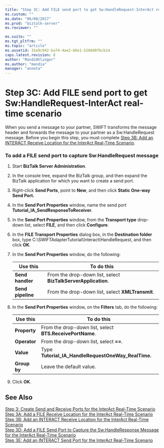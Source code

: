 ```yaml
---
title: "Step 3C: Add FILE send port to get Sw:HandleRequest-InterAct real-time scenario | Microsoft Docs"
ms.custom: ""
ms.date: "06/08/2017"
ms.prod: "biztalk-server"
ms.reviewer: ""

ms.suite: ""
ms.tgt_pltfrm: ""
ms.topic: "article"
ms.assetid: 31e9c942-ba74-4ae2-b6e1-5266d0fbcb14
caps.latest.revision: 8
author: "MandiOhlinger"
ms.author: "mandia"
manager: "anneta"
---
```

# Step 3C: Add FILE send port to get Sw:HandleRequest-InterAct real-time scenario
When you send a message to your partner, SWIFT transforms the message header and forwards the message to your partner as a Sw:HandleRequest message. Before you begin this step, you must complete [Step 3B: Add an INTERACT Receive Location for the InterAct Real-Time Scenario](../../adapters-and-accelerators/fileact-interact/step-3b-add-an-interact-receive-location-for-the-interact-real-time-scenario.md).  
  
### To add a FILE send port to capture Sw:HandleRequest message  
  
1.  Start **BizTalk Server Administration**.  
  
2.  In the console tree, expand the BizTalk group, and then expand the BizTalk application for which you want to create a send port.  
  
3.  Right-click **Send Ports**, point to **New**, and then click **Static One-way Send Port.**  
  
4.  In the **Send Port Properties** window, name the send port **Tutorial_IA_SendResponseToReceiver**.  
  
5.  In the **Send Port Properties** window, from the **Transport type** drop-down list, select **FILE**, and then click **Configure**.  
  
6.  In the **FILE Transport Properties** dialog box, in the **Destination folder** box, type C:\SWIFTAdapterTutorial\Interact\HandleRequest, and then click **OK**.  
  
7.  In the **Send Port Properties** window, do the following:  
  
    |**Use this**|**To do this**|  
    |------------------|--------------------|  
    |**Send handler**|From the drop-down list, select **BizTalkServerApplication**.|  
    |**Send pipeline**|From the drop-down list, select **XMLTransmit**.|  
  
8.  In the **Send Port Properties** window, on the **Filters** tab, do the following:  
  
    |**Use this**|**To do this**|  
    |------------------|--------------------|  
    |**Property**|From the drop-down list, select **BTS.ReceivePortName**.|  
    |**Operator**|From the drop-down list, select **==**.|  
    |**Value**|Type **Tutorial_IA_HandleRequestOneWay_RealTime.**|  
    |**Group by**|Leave the default value.|  
  
9. Click **OK**.  
  
## See Also  
 [Step 3: Create Send and Receive Ports for the InterAct Real-Time Scenario](../../adapters-and-accelerators/fileact-interact/step-3-create-send-and-receive-ports-for-the-interact-real-time-scenario.md)   
 [Step 3A: Add a FILE Receive Location for the InterAct Real-Time Scenario](../../adapters-and-accelerators/fileact-interact/step-3a-add-a-file-receive-location-for-the-interact-real-time-scenario.md)   
 [Step 3B: Add an INTERACT Receive Location for the InterAct Real-Time Scenario](../../adapters-and-accelerators/fileact-interact/step-3b-add-an-interact-receive-location-for-the-interact-real-time-scenario.md)   
 [Step 3D: Add a FILE Send Port to Capture the Sw:HandleResponse Message for the InterAct Real-Time Scenario](../../adapters-and-accelerators/fileact-interact/step-3d-add-file-send-port-to-get-sw-handleresponse-message-for-interact.md)   
 [Step 3E: Add an INTERACT Send Port for the InterAct Real-Time Scenario](../../adapters-and-accelerators/fileact-interact/step-3e-add-an-interact-send-port-for-the-interact-real-time-scenario.md)
